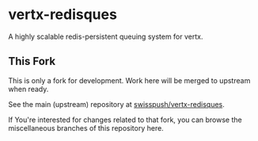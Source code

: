 
# vertx-redisques

A highly scalable redis-persistent queuing system for vertx.


## This Fork

This is only a fork for development. Work here will be merged to upstream when
ready.

See the main (upstream) repository at [swisspush/vertx-redisques](https://github.com/swisspush/vertx-redisques.git).

If You're interested for changes related to that fork, you can browse the
miscellaneous branches of this repository here.


